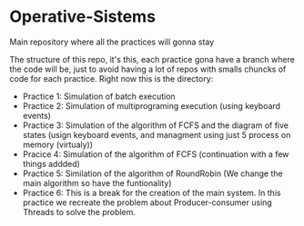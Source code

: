# Operative-Sistems
Main repository where all the practices will gonna stay

The structure of this repo, it's this, each practice gona have a branch where the code will be, just to avoid having a lot of repos with smalls chuncks of code for each practice.
Right now this is the directory:
- Practice 1: Simulation of batch execution
- Practice 2: Simulation of multiprograming execution (using keyboard events)
- Practice 3: Simulation of the algorithm of FCFS and the diagram of five states (usign keyboard events, and managment using just 5 process on memory (virtualy))
- Pracice 4: Simulation of the algorithm of FCFS (continuation with a few things addded)
- Practice 5: Similation of the algorithm of RoundRobin (We change the main algorithm so have the funtionality)
- Practice 6: This is a break for the creation of the main system. In this practice we recreate the problem about Producer-consumer using Threads to solve the problem.
